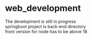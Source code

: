 # web_development
The development is still in progress  
springboot project is back-end directory  
front version for node has to be above 18
